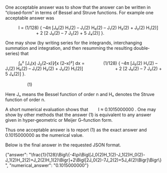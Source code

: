 One acceptable answer was to show that the answer can be written in “closed‐form” in terms of Bessel and Struve functions. For example one acceptable answer was

   I = (1/128) { –4π [J₀(2) H₁(2) – J₁(2) H₀(2) – J₁(2) H₂(2) + J₂(2) H₁(2)]
       + 2 [2 J₀(2) – 7 J₂(2) + 5 J₄(2)] }.

One may show (by writing series for the integrands, interchanging summation and integration, and then resumming the resulting double‐series) that

   ∫₀² [J₁(x) J₂(2–x)]⁄[x (2–x)²] dx = 
    (1/128) { –4π [J₀(2) H₁(2) – J₁(2) H₀(2) – J₁(2) H₂(2) + J₂(2) H₁(2)]
       + 2 [2 J₀(2) – 7 J₂(2) + 5 J₄(2)] }.
                                         (1)

Here Jₙ means the Bessel function of order n and Hₙ denotes the Struve function of order n.

A short numerical evaluation shows that
  I ≈ 0.1015000000 .
One may show by other methods that the answer (1) is equivalent to any answer given in hyper‐geometric or Meijer G–function form.

Thus one acceptable answer is to report (1) as the exact answer and 0.1015000000 as the numerical value.

Below is the final answer in the requested JSON format.

{"answer": "\\frac{1}{128}\\Bigl\\{-4\\pi\\Bigl[J_0(2)H_1(2)-J_1(2)H_0(2)-J_1(2)H_2(2)+J_2(2)H_1(2)\\Bigr]+2\\Bigl[2J_0(2)-7J_2(2)+5J_4(2)\\Bigr]\\Bigr\\}", "numerical_answer": "0.1015000000"}